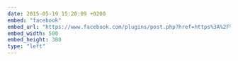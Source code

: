 ```yaml
---
date: 2015-05-19 15:20:09 +0200
embed: "facebook"
embed_url: "https://www.facebook.com/plugins/post.php?href=https%3A%2F%2Fwww.facebook.com%2Fphoto.php%3Ffbid%3D854850584585874%26set%3Da.701530316584569.1073741829.100001828228976%26type%3D3&width=500"
embed_width: 500
embed_height: 380
type: "left"
---
```

